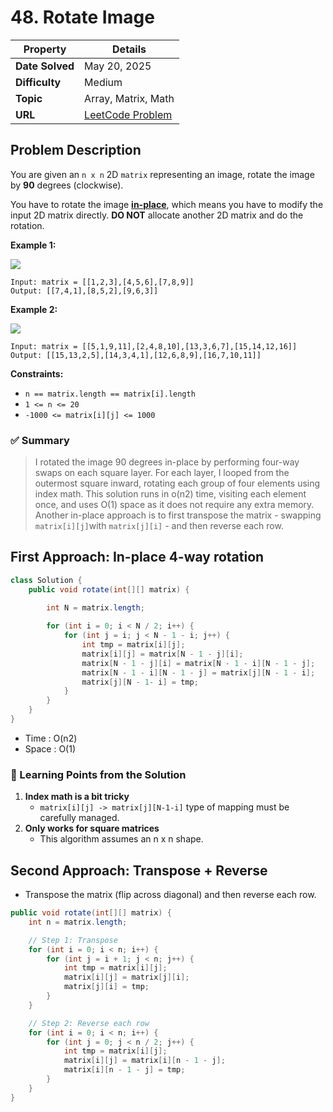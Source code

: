 # 48. Rotate Image

| Property | Details |
|----------|--------|
| **Date Solved** | May 20, 2025 |
| **Difficulty** | Medium |
| **Topic** | Array, Matrix, Math |
| **URL** | [LeetCode Problem](https://leetcode.com/problems/rotate-image/description/) |

## Problem Description 
You are given an `n x n` 2D `matrix` representing an image, rotate the image by **90** degrees (clockwise).

You have to rotate the image [**in-place**](https://en.wikipedia.org/wiki/In-place_algorithm), which means you have to modify the input 2D matrix directly. **DO NOT** allocate another 2D matrix and do the rotation.

**Example 1:**

![](https://assets.leetcode.com/uploads/2020/08/28/mat1.jpg)

```
Input: matrix = [[1,2,3],[4,5,6],[7,8,9]]
Output: [[7,4,1],[8,5,2],[9,6,3]]
```

**Example 2:**

![](https://assets.leetcode.com/uploads/2020/08/28/mat2.jpg)

```
Input: matrix = [[5,1,9,11],[2,4,8,10],[13,3,6,7],[15,14,12,16]]
Output: [[15,13,2,5],[14,3,4,1],[12,6,8,9],[16,7,10,11]]
```

**Constraints:**

- `n == matrix.length == matrix[i].length`
- `1 <= n <= 20`
- `-1000 <= matrix[i][j] <= 1000`

### ✅ Summary

> I rotated the image 90 degrees in-place by performing four-way swaps on each square layer.
For each layer, I looped from the outermost square inward, rotating each group of four elements using index math.
This solution runs in o(n2) time, visiting each element once, and uses O(1) space as it does not require any extra memory.
Another in-place approach is to first transpose the matrix - swapping `matrix[i][j]`with `matrix[j][i]` - and then reverse each row.
> 

## First Approach: In-place 4-way rotation

```java
class Solution {
    public void rotate(int[][] matrix) {
        
        int N = matrix.length;

        for (int i = 0; i < N / 2; i++) {
            for (int j = i; j < N - 1 - i; j++) {
                int tmp = matrix[i][j];
                matrix[i][j] = matrix[N - 1 - j][i];
                matrix[N - 1 - j][i] = matrix[N - 1 - i][N - 1 - j];
                matrix[N - 1 - i][N - 1 - j] = matrix[j][N - 1 - i];
                matrix[j][N - 1- i] = tmp;
            }
        }
    }
}
```

- Time : O(n2)
- Space : O(1)

### 🔎 Learning Points from the Solution

1. **Index math is a bit tricky**
    - `matrix[i][j] -> matrix[j][N-1-i]` type of mapping must be carefully managed.
2. **Only works for square matrices**
    - This algorithm assumes an n x n shape.

## Second Approach: Transpose + Reverse

- Transpose the matrix (flip across diagonal) and then reverse each row.

```java
public void rotate(int[][] matrix) {
    int n = matrix.length;

    // Step 1: Transpose
    for (int i = 0; i < n; i++) {
        for (int j = i + 1; j < n; j++) {
            int tmp = matrix[i][j];
            matrix[i][j] = matrix[j][i];
            matrix[j][i] = tmp;
        }
    }

    // Step 2: Reverse each row
    for (int i = 0; i < n; i++) {
        for (int j = 0; j < n / 2; j++) {
            int tmp = matrix[i][j];
            matrix[i][j] = matrix[i][n - 1 - j];
            matrix[i][n - 1 - j] = tmp;
        }
    }
}
```
